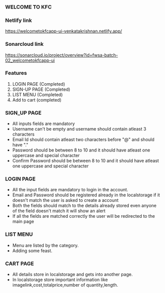 ### WELCOME TO KFC

### Netlify link
https://welcometokfcapp-ui-venkatakrishnan.netlify.app/

### Sonarcloud link
https://sonarcloud.io/project/overview?id=fwsa-batch-02_welcometokfcapp-ui

### Features
1. LOGIN PAGE (Completed)
2. SIGN-UP PAGE (Completed)
3. LIST MENU (Completed)
3. Add to cart (completed)

### SIGN_UP PAGE
* All inputs fields are mandatory
* Username can't be empty and username should contain atleast 3 characters
* Email Id should contain atleast two characters before "@" and should have "."
* Password should be between 8 to 10 and it should have atleast one uppercase and special character
* Confirm Password should be between 8 to 10 and it should have atleast one uppercase and special character

### LOGIN PAGE
* All the input fields are mandatory to login in the account.
* Email and Password should be registered already in the localstorage if it doesn't match the user is asked to create a account
* Both the fields should match to the details already stored even anyone of the field doesn't match it will show an alert
* If all the fields are matched correctly the user will be redirected to the main page

### LIST MENU
* Menu are listed by the category.
* Adding some feast.

### CART PAGE
* All details store in localstorage and gets into another page.
* In localstorage store important information like imagelink,cost,totalprice,number of quantity,length.



